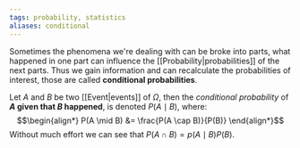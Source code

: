 ```yaml
---
tags: probability, statistics
aliases: conditional
---
```

Sometimes the phenomena we're dealing with can be broke into parts, what happened in one part can influence the [[Probability|probabilities]] of the next parts. Thus we gain information and can recalculate the probabilities of interest, those are called **conditional probabilities**.

Let $A$ and $B$ be two [[Event|events]] of $\Omega$, then the *conditional probability* of **$A$ given that $B$ happened**, is denoted $P(A \mid B)$, where:
$$\begin{align*}
P(A \mid B) &= \frac{P(A \cap B)}{P(B)}
\end{align*}$$
Without much effort we can see that $P(A \cap B) = p(A \mid B) P(B)$.
